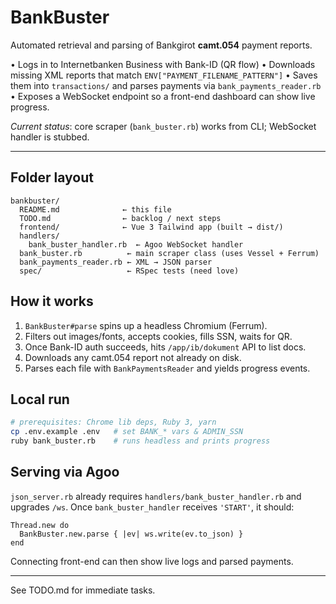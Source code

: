 # BankBuster

Automated retrieval and parsing of Bankgirot **camt.054** payment reports.

• Logs in to Internetbanken Business with Bank-ID (QR flow)
• Downloads missing XML reports that match `ENV["PAYMENT_FILENAME_PATTERN"]`
• Saves them into `transactions/` and parses payments via `bank_payments_reader.rb`
• Exposes a WebSocket endpoint so a front-end dashboard can show live progress.

_Current status_: core scraper (`bank_buster.rb`) works from CLI; WebSocket handler is stubbed.

---

## Folder layout
```
bankbuster/
  README.md              ← this file
  TODO.md                ← backlog / next steps
  frontend/              ← Vue 3 Tailwind app (built → dist/)
  handlers/
    bank_buster_handler.rb  ← Agoo WebSocket handler
  bank_buster.rb          ← main scraper class (uses Vessel + Ferrum)
  bank_payments_reader.rb ← XML → JSON parser
  spec/                   ← RSpec tests (need love)
```

## How it works
1. `BankBuster#parse` spins up a headless Chromium (Ferrum).
2. Filters out images/fonts, accepts cookies, fills SSN, waits for QR.
3. Once Bank-ID auth succeeds, hits `/app/ib/dokument` API to list docs.
4. Downloads any camt.054 report not already on disk.
5. Parses each file with `BankPaymentsReader` and yields progress events.

## Local run
```bash
# prerequisites: Chrome lib deps, Ruby 3, yarn
cp .env.example .env   # set BANK_* vars & ADMIN_SSN
ruby bank_buster.rb    # runs headless and prints progress
```

## Serving via Agoo
`json_server.rb` already requires `handlers/bank_buster_handler.rb` and upgrades `/ws`.
Once `bank_buster_handler` receives `'START'`, it should:
```
Thread.new do
  BankBuster.new.parse { |ev| ws.write(ev.to_json) }
end
```
Connecting front-end can then show live logs and parsed payments.

---

See TODO.md for immediate tasks. 